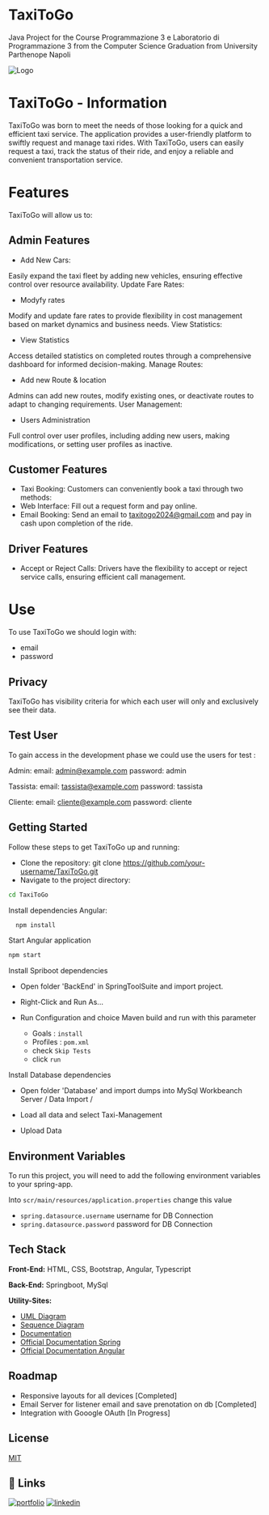 
# TaxiToGo

Java Project for the Course Programmazione 3 e Laboratorio di Programmazione 3 from the Computer Science Graduation from University Parthenope Napoli


![Logo](https://github.com/Emanuele-Chiummo/Travel-Organization/blob/d0f683a7fcb928a60f884a888b21b6c6cc30c407/logo.png)

# TaxiToGo - Information 

TaxiToGo was born to meet the needs of those looking for a quick and efficient taxi service. The application provides a user-friendly platform to swiftly request and manage taxi rides. With TaxiToGo, users can easily request a taxi, track the status of their ride, and enjoy a reliable and convenient transportation service.


# Features

TaxiToGo will allow us to: 

## Admin Features
- Add New Cars:

Easily expand the taxi fleet by adding new vehicles, ensuring effective control over resource availability.
Update Fare Rates:

- Modyfy rates

Modify and update fare rates to provide flexibility in cost management based on market dynamics and business needs.
View Statistics:

- View Statistics

Access detailed statistics on completed routes through a comprehensive dashboard for informed decision-making.
Manage Routes:

- Add new Route & location

Admins can add new routes, modify existing ones, or deactivate routes to adapt to changing requirements.
User Management:

- Users Administration

Full control over user profiles, including adding new users, making modifications, or setting user profiles as inactive.


## Customer Features


- Taxi Booking:
Customers can conveniently book a taxi through two methods:
 - Web Interface: Fill out a request form and pay online.
 - Email Booking: Send an email to taxitogo2024@gmail.com and pay in cash upon completion of the ride.


## Driver Features

- Accept or Reject Calls:
  Drivers have the flexibility to accept or reject service calls, ensuring efficient call management.


# Use

To use TaxiToGo we should login with: 
- email
- password



## Privacy

TaxiToGo has visibility criteria for which each user will only and exclusively see their data.


## Test User

To gain access in the development phase we could use the users for test :

Admin: 
email: admin@example.com
password: admin

Tassista: 
email: tassista@example.com
password: tassista

Cliente: 
email: cliente@example.com
password: cliente

## Getting Started


Follow these steps to get TaxiToGo up and running:

- Clone the repository: git clone https://github.com/your-username/TaxiToGo.git
- Navigate to the project directory: 

```bash
cd TaxiToGo
```
Install dependencies Angular:

```bash
  npm install
```

Start Angular application

```bash
npm start
```

Install Spriboot dependencies

- Open folder 'BackEnd' in SpringToolSuite and import project. 
- Right-Click and Run As...
- Run Configuration and choice Maven build and run with this parameter

    - Goals : `install`
    - Profiles : `pom.xml`
    - check `Skip Tests`
    - click `run`

Install Database dependencies

- Open folder 'Database' and import dumps into MySql Workbeanch Server / Data Import /

- Load all data and select Taxi-Management

- Upload Data 


## Environment Variables

To run this project, you will need to add the following environment variables to your spring-app.

Into `scr/main/resources/application.properties` change this value

- `spring.datasource.username` username for DB Connection
- `spring.datasource.password` password for DB Connection


## Tech Stack

**Front-End:** HTML, CSS, Bootstrap, Angular, Typescript

**Back-End:** Springboot, MySql

**Utility-Sites:**
- [UML Diagram](https://www.planttext.com/)
- [Sequence Diagram](https://sequencediagram.org/)
- [Documentation](https://www.overleaf.com/)
- [Official Documentation Spring](https://spring.io/)
- [Official Documentation Angular](https://angular.io/)

## Roadmap

- Responsive layouts for all devices [Completed]
- Email Server for listener email and save prenotation on db [Completed]
- Integration with Gooogle OAuth [In Progress]


## License

[MIT](https://choosealicense.com/licenses/mit/)

## 🔗 Links
[![portfolio](https://img.shields.io/badge/my_portfolio-000?style=for-the-badge&logo=ko-fi&logoColor=white)](https://www.emanuelechiummo.it/)
[![linkedin](https://img.shields.io/badge/linkedin-0A66C2?style=for-the-badge&logo=linkedin&logoColor=white)](https://www.linkedin.com/in/emanuele-chiummo-8327a4233/)
